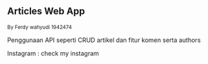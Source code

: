## Articles Web App
<small>By Ferdy wahyudi 1942474</small>

<p>Penggunaan API seperti CRUD artikel dan fitur komen serta authors</p>

Instagram : <a hfre="https://www.instagram.com/ferdywhyd">check my instagram</a>
